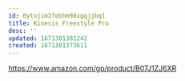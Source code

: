 ```yaml
---
id: 0ytojim2febhm98xgqjjbq1
title: Kinesis Freestyle Pro
desc: ''
updated: 1671301381242
created: 1671301373611
---
```


https://www.amazon.com/gp/product/B07J1ZJ6XR